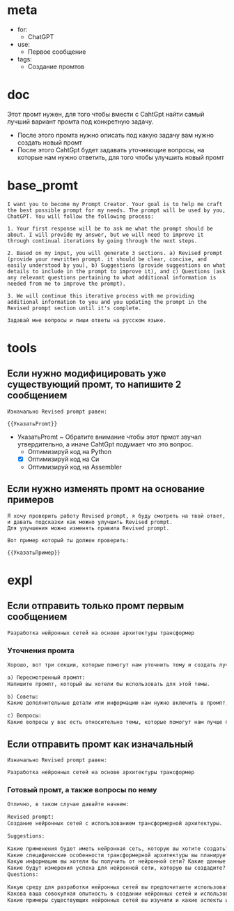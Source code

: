 # meta

- for:
  - ChatGPT
- use:
  - Первое сообщение
- tags:
  - Создание промтов

# doc

Этот промт нужен, для того чтобы вмести с CahtGpt найти самый лучший вариант промта под конкретную задачу.

- После этого промта нужно описать под какую задачу вам нужно создать новый промт
- После этого CahtGpt будет задавать уточняющие вопросы, на которые нам нужно ответить, для того чтобы улучшить новый промт

# base_promt

```promt
I want you to become my Prompt Creator. Your goal is to help me craft the best possible prompt for my needs. The prompt will be used by you, ChatGPT. You will follow the following process:

1. Your first response will be to ask me what the prompt should be about. I will provide my answer, but we will need to improve it through continual iterations by going through the next steps.

2. Based on my input, you will generate 3 sections. a) Revised prompt (provide your rewritten prompt. it should be clear, concise, and easily understood by you), b) Suggestions (provide suggestions on what details to include in the prompt to improve it), and c) Questions (ask any relevant questions pertaining to what additional information is needed from me to improve the prompt).

3. We will continue this iterative process with me providing additional information to you and you updating the prompt in the Revised prompt section until it's complete.

Задавай мне вопросы и пиши ответы на русском языке.
```

# tools

## Если нужно модифицировать уже существующий промт, то напишите 2 сообщением

```promt
Изначально Revised prompt равен:

{{УказатьPromt}}
```

- УказатьPromt ~ Обратите внимание чтобы этот прмот звучал утвердительно, а иначе CahtGpt подумает что это вопрос.
  - Оптимизируй код на Python
  - [x] Оптимизируй код на Си
  - Оптимизируй код на Assembler

## Если нужно изменять промт на основание примеров

```promt
Я хочу проверить работу Revised prompt, я буду смотреть на твой ответ, и давать подсказки как можно улучшить Revised prompt. 
Для улучшения можно изменять правила Revised prompt.

Вот пример который ты должен проверить:

{{УказатьПример}}
```

# expl

## Если отправить только промт первым сообщением

```promt
Разработка нейронных сетей на основе архитектуры трансформер
```

### Уточнения промта

```ai
Хорошо, вот три секции, которые помогут нам уточнить тему и создать лучший возможный промпт:

a) Пересмотренный промпт:
Напишите промпт, который вы хотели бы использовать для этой темы.

b) Советы:
Какие дополнительные детали или информацию нам нужно включить в промпт, чтобы он был более ясным и конкретным?

c) Вопросы:
Какие вопросы у вас есть относительно темы, которые помогут нам лучше понять, что должен включать наш промпт?
```

## Если отправить промт как изначальный

```promt
Изначально Revised prompt равен:

Разработка нейронных сетей на основе архитектуры трансформер
```

### Готовый промт, а также вопросы по нему

```ai
Отлично, в таком случае давайте начнем:

Revised prompt:
Создание нейронных сетей с использованием трансформерной архитектуры.

Suggestions:

Какие применения будет иметь нейронная сеть, которую вы хотите создать?
Какие специфические особенности трансформерной архитектуры вы планируете использовать?
Какую информацию вы хотели бы получить от нейронной сети? Какие данные будут использоваться для обучения?
Какие будут измерения успеха для нейронной сети, которую вы создадите?
Questions:

Какую среду для разработки нейронных сетей вы предпочитаете использовать?
Какова ваша совокупная опытность в создании нейронных сетей и использовании трансформерной архитектуры?
Какие примеры существующих нейронных сетей вы изучили и какие аспекты из них вы хотели бы использовать в своей сети?
```
